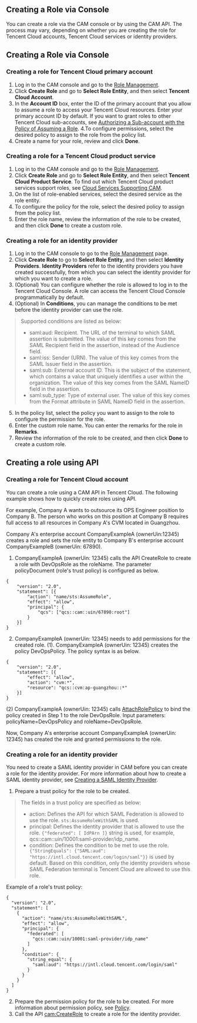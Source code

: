 ## Creating a Role via Console

You can create a role via the CAM console or by using the CAM API. The process may vary, depending on whether you are creating the role for Tencent Cloud accounts, Tencent Cloud services or identity providers.

## Creating a Role via Console

### Creating a role for Tencent Cloud primary account
1. Log in to the CAM console and go to the [Role Management](https://intl.cloud.tencent.com/login).
2. Click **Create Role** and go to **Select Role Entity**, and then select **Tencent Cloud Account**.
3. In the **Account ID** box, enter the ID of the primary account that you allow to assume a role to access your Tencent Cloud resources. Enter your primary account ID by default.
If you want to grant roles to other Tencent Cloud sub-accounts, see [Authorizing a Sub-account with the Policy of Assuming a Role](https://intl.cloud.tencent.com/document/product/598/19422).
4.To configure permissions, select the desired policy to assign to the role from the policy list.
5. Create a name for your role, review and click **Done**.

### Creating a role for a Tencent Cloud product service
1. Log in to the CAM console and go to the [Role Management](https://intl.cloud.tencent.com/login).
2. Click **Create Role** and go to **Select Role Entity**, and then select **Tencent Cloud Product Service**.
To find out which Tencent Cloud product services support roles, see [Cloud Services Supporting CAM](https://intl.cloud.tencent.com/document/product/598/10588).
3. On the list of role-enabled services, select the desired service as the role entity.
4. To configure the policy for the role, select the desired policy to assign from the policy list.
5. Enter the role name, review the information of the role to be created, and then click **Done** to create a custom role.

### Creating a role for an identity provider
1. Log in to the CAM console to go to the [Role Management](https://intl.cloud.tencent.com/login) page.
2. Click **Create Role** to go to **Select Role Entity**, and then select **Identity Providers**.
**Identity Providers** refer to the identity providers you have created successfully, from which you can select the identity provider for which you want to create a role.
3. (Optional) You can configure whether the role is allowed to log in to the Tencent Cloud Console. A role can access the Tencent Cloud Console programmatically by default.
4. (Optional) In **Conditions**, you can manage the conditions to be met before the identity provider can use the role.
> Supported conditions are listed as below:
>  - saml:aud: Recipient. The URL of the terminal to which SAML assertion is submitted. The value of this key comes from the SAML Recipient field in the assertion, instead of the Audience field.
>  - saml:iss: Sender (URN). The value of this key comes from the SAML Issuer field in the assertion.
>  - saml:sub: External account ID. This is the subject of the statement, which contains a value that uniquely identifies a user within the organization. The value of this key comes from the SAML NameID field in the assertion.
>  - saml:sub_type: Type of external user. The value of this key comes from the Format attribute in SAML NameID field in the assertion.
5. In the policy list, select the policy you want to assign to the role to configure the permission for the role.
6. Enter the custom role name. You can enter the remarks for the role in **Remarks**.
7. Review the information of the role to be created, and then click **Done** to create a custom role.

## Creating a role using API

### Creating a role for Tencent Cloud account

You can create a role using a CAM API in Tencent Cloud. The following example shows how to quickly create roles using API.

For example,  Company A wants to outsource its OPS Engineer position to Company B. The person who works on this position at Company B requires full access to all resources in Company A's CVM located in Guangzhou.


Company A's enterprise account CompanyExampleA (ownerUin:12345) creates a role and sets the role entity to Company B's enterprise account CompanyExampleB (ownerUin: 67890).

1. CompanyExampleA (ownerUin: 12345) calls the API CreateRole to create a role with DevOpsRole as the roleName. The parameter policyDocument (role's trust policy) is configured as below.
```
{
    "version": "2.0",
    "statement": [{
        "action": "name/sts:AssumeRole",
        "effect": "allow",
        "principal": {
            "qcs": ["qcs::cam::uin/67890:root"]
        }
    }]
}
```

2. CompanyExampleA (ownerUin: 12345) needs to add permissions for the created role.
 (1). CompanyExampleA (ownerUin: 12345) creates the policy DevOpsPolicy. The policy syntax is as below.
```
{
    "version": "2.0",
    "statement": [{
        "effect": "allow",
        "action": "cvm:*",
        "resource": "qcs::cvm:ap-guangzhou::*"
    }]
}
```
 (2) CompanyExampleA (ownerUin: 12345) calls [AttachRolePolicy](https://intl.cloud.tencent.com/document/product/598/13889) to bind the policy created in Step 1 to the role DevOpsRole. Input parameters: policyName=DevOpsPolicy and roleName=DevOpsRole.

Now, Company A's enterprise account CompanyExampleA (ownerUin: 12345) has created the role and granted permissions to the role.

### Creating a role for an identity provider

You need to create a SAML identity provider in CAM before you can create a role for the identity provider. For more information about how to create a SAML identity provider, see [Creating a SAML Identity Provider]().

1. Prepare a trust policy for the role to be created.
> The fields in a trust policy are specified as below:
>  - action: Defines the API for which SAML Federation is allowed to use the role. `sts:AssumeRoleWithSAML` is used.
>  - principal: Defines the identity provider that is allowed to use the role. `{"federated": [ IdPArn ]}` string is used, for example, qcs::cam::uin/10001:saml-provider/idp_name.
>  - condition: Defines the condition to be met to use the role. ` {"StringEquals": {"SAML:aud": "https://intl.cloud.tencent.com/login/saml"}}` is used by default. Based on this condition, only the identity providers whose SAML Federation terminal is Tencent Cloud are allowed to use this role.

 Example of a role's trust policy:
```
{
  "version": "2.0",
  "statement": [
    {
      "action": "name/sts:AssumeRoleWithSAML",
      "effect": "allow",
      "principal": {
        "federated": [
          "qcs::cam::uin/10001:saml-provider/idp_name"
        ]
      },
      "condition": {
        "string_equal": {
          "saml:aud": "https://intl.cloud.tencent.com/login/saml"
        }
      }
    }
  ]
}
```

2. Prepare the permission policy for the role to be created. For more information about permission policy, see [Policy](https://intl.cloud.tencent.com/document/product/598/10601).
3. Call the API [cam:CreateRole](https://intl.cloud.tencent.com/document/api/598/13886) to create a role for the identity provider.





